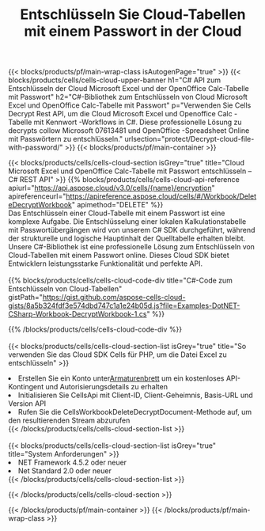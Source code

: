 ﻿---
title:  Entschlüsseln Sie Cloud-Tabellen mit einem Passwort in der Cloud
description:  Cloud-APIs und SDKs für Microsoft Excel und OpenOffice Calc entschlüsseln Cloud-Dateien mit Passwort. Entschlüsseln Sie Cloud-Tabellen mit der Cells Cloud API. Das SDK unterstützt verschiedene Entwicklungssprachen. Dazu gehören Android, C#, Go, Java, NodeJS, Perl, PHP, Python, Ruby und Swift.
---
{{< blocks/products/pf/main-wrap-class isAutogenPage="true" >}}
{{< blocks/products/cells/cells-cloud-upper-banner h1="C# API zum Entschlüsseln der Cloud Microsoft Excel und der OpenOffice Calc-Tabelle mit Passwort" h2="C#-Bibliothek zum Entschlüsseln von Cloud Microsoft Excel und OpenOffice Calc-Tabelle mit Passwort" p="Verwenden Sie Cells Decrypt Rest API, um die Cloud Microsoft Excel und Openoffice Calc -Tabelle mit Kennwort -Workflows in C#. Diese professionelle Lösung zu decrypts collow Microsoft 07613481 und OpenOffice -Spreadsheet Online mit Passwörtern zu entschlüsseln." urlsection="protect/Decrypt-cloud-file-with-password/" >}}
{{< blocks/products/pf/main-container >}}

{{< blocks/products/cells/cells-cloud-section isGrey="true" title="Cloud Microsoft Excel und OpenOffice Calc-Tabelle mit Passwort entschlüsseln – C# REST API" >}}
{{% blocks/products/cells/cells-cloud-api-reference apiurl="https://api.aspose.cloud/v3.0/cells/{name}/encryption" apireferenceurl="https://apireference.aspose.cloud/cells/#/Workbook/DeleteDecryptWorkbook" apimethod="DELETE" %}}
<br/>
Das Entschlüsseln einer Cloud-Tabelle mit einem Passwort ist eine komplexe Aufgabe. Die Entschlüsselung einer lokalen Kalkulationstabelle mit Passwortübergängen wird von unserem C# SDK durchgeführt, während der strukturelle und logische Hauptinhalt der Quelltabelle erhalten bleibt. Unsere C#-Bibliothek ist eine professionelle Lösung zum Entschlüsseln von Cloud-Tabellen mit einem Passwort online. Dieses Cloud SDK bietet Entwicklern leistungsstarke Funktionalität und perfekte API.
<br/>
<br/>
{{% blocks/products/cells/cells-cloud-code-div title="C#-Code zum Entschlüsseln von Cloud-Tabellen" gistPath="https://gist.github.com/aspose-cells-cloud-gists/8a5b324fdf3e574dbd747c1a1e24b05d.js?file=Examples-DotNET-CSharp-Workbook-DecryptWorkbook-1.cs" %}}
  
{{% /blocks/products/cells/cells-cloud-code-div %}}
<br/>
<br/>
{{< blocks/products/cells/cells-cloud-section-list isGrey="true" title="So verwenden Sie das Cloud SDK Cells für PHP, um die Datei Excel zu entschlüsseln" >}}
<li> Erstellen Sie ein Konto unter<a href="https://dashboard.aspose.cloud/">Armaturenbrett</a> um ein kostenloses API-Kontingent und Autorisierungsdetails zu erhalten</li>
<li>Initialisieren Sie CellsApi mit Client-ID, Client-Geheimnis, Basis-URL und Version API</li>
<li>Rufen Sie die CellsWorkbookDeleteDecryptDocument-Methode auf, um den resultierenden Stream abzurufen</li>
{{< /blocks/products/cells/cells-cloud-section-list >}}
<br/>
<br/>
{{< blocks/products/cells/cells-cloud-section-list isGrey="true" title="System Anforderungen" >}}
<li>NET Framework 4.5.2 oder neuer</li>
<li>Net Standard 2.0 oder neuer</li>
{{< /blocks/products/cells/cells-cloud-section-list >}}

{{< /blocks/products/cells/cells-cloud-section >}}

{{< /blocks/products/pf/main-container >}}
{{< /blocks/products/pf/main-wrap-class >}}
